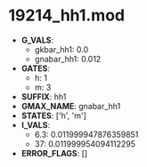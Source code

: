 # 19214_hh1.mod

- **G_VALS**:
  - gkbar_hh1: 0.0
  - gnabar_hh1: 0.012
- **GATES**:
  - h: 1
  - m: 3
- **SUFFIX**: hh1
- **GMAX_NAME**: gnabar_hh1
- **STATES**: ['h', 'm']
- **I_VALS**:
  - 6.3: 0.011999947876359851
  - 37: 0.011999954094112295
- **ERROR_FLAGS**: []
